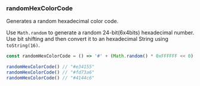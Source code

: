 ### randomHexColorCode

Generates a random hexadecimal color code.

Use `Math.random` to generate a random 24-bit(6x4bits) hexadecimal number. Use bit shifting and then convert it to an hexadecimal String using `toString(16)`.

```js
const randomHexColorCode = () => '#' + (Math.random() * 0xFFFFFF << 0).toString(16);
```

```js
randomHexColorCode() // "#e34155"
randomHexColorCode() // "#fd73a6"
randomHexColorCode() // "#4144c6"
```
